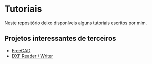 # Tutoriais
Neste repositório deixo disponíveis alguns tutoriais escritos por mim.










## Projetos interessantes de terceiros
- [FreeCAD](https://github.com/FreeCAD/FreeCAD)
- [DXF Reader / Writer](https://github.com/haplokuon/netDxf)
